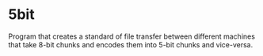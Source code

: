 # 5bit
Program that creates a standard of file transfer between different machines that take 8-bit chunks and encodes them into 5-bit chunks and vice-versa.
